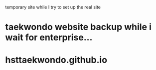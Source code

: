 temporary site while I try to set up the real site
# taekwondo website backup while i wait for enterprise...
# hsttaekwondo.github.io
